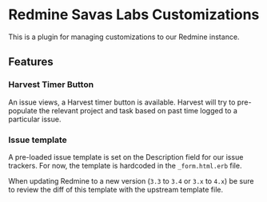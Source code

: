 # Redmine Savas Labs Customizations

This is a plugin for managing customizations to our Redmine instance.

## Features

### Harvest Timer Button

An issue views, a Harvest timer button is available. Harvest will try to pre-populate the relevant project and task based on past time logged to a particular issue.

### Issue template

A pre-loaded issue template is set on the Description field for our issue trackers. For now, the template is hardcoded in the `_form.html.erb` file.

When updating Redmine to a new version (`3.3` to `3.4` or `3.x` to `4.x`) be sure to review the diff of this template with the upstream template file.

